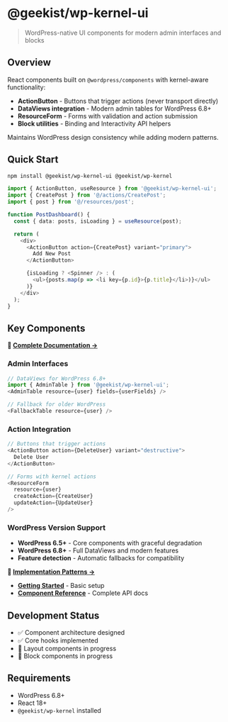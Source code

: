 # @geekist/wp-kernel-ui

> WordPress-native UI components for modern admin interfaces and blocks

## Overview

React components built on `@wordpress/components` with kernel-aware functionality:

- **ActionButton** - Buttons that trigger actions (never transport directly)
- **DataViews integration** - Modern admin tables for WordPress 6.8+
- **ResourceForm** - Forms with validation and action submission
- **Block utilities** - Binding and Interactivity API helpers

Maintains WordPress design consistency while adding modern patterns.

## Quick Start

```bash
npm install @geekist/wp-kernel-ui @geekist/wp-kernel
```

```typescript
import { ActionButton, useResource } from '@geekist/wp-kernel-ui';
import { CreatePost } from '@/actions/CreatePost';
import { post } from '@/resources/post';

function PostDashboard() {
  const { data: posts, isLoading } = useResource(post);

  return (
    <div>
      <ActionButton action={CreatePost} variant="primary">
        Add New Post
      </ActionButton>

      {isLoading ? <Spinner /> : (
        <ul>{posts.map(p => <li key={p.id}>{p.title}</li>)}</ul>
      )}
    </div>
  );
}
```

## Key Components

**📖 [Complete Documentation →](../../docs/packages/ui.md)**

### Admin Interfaces

```typescript
// DataViews for WordPress 6.8+
import { AdminTable } from '@geekist/wp-kernel-ui';
<AdminTable resource={user} fields={userFields} />

// Fallback for older WordPress
<FallbackTable resource={user} />
```

### Action Integration

```typescript
// Buttons that trigger actions
<ActionButton action={DeleteUser} variant="destructive">
  Delete User
</ActionButton>

// Forms with kernel actions
<ResourceForm
  resource={user}
  createAction={CreateUser}
  updateAction={UpdateUser}
/>
```

### WordPress Version Support

- **WordPress 6.5+** - Core components with graceful degradation
- **WordPress 6.8+** - Full DataViews and modern features
- **Feature detection** - Automatic fallbacks for compatibility

**🎨 [Implementation Patterns →](../../docs/packages/ui.md#admin-crud-patterns)**

- **[Getting Started](https://thegeekist.github.io/wp-kernel/getting-started/)** - Basic setup
- **[Component Reference](https://thegeekist.github.io/wp-kernel/api/ui-components/)** - Complete API docs

## Development Status

- ✅ Component architecture designed
- ✅ Core hooks implemented
- 🚧 Layout components in progress
- 🚧 Block components in progress

## Requirements

- WordPress 6.8+
- React 18+
- `@geekist/wp-kernel` installed
